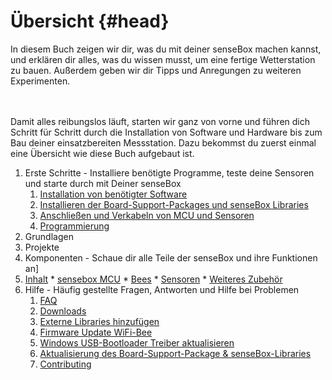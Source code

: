 # Übersicht {#head}

<div class="description">In diesem Buch zeigen wir dir, was du mit deiner senseBox machen kannst, und erklären dir alles, was du wissen musst, um eine fertige Wetterstation zu bauen. Außerdem geben wir dir Tipps und Anregungen zu weiteren Experimenten.</div>
<div class="line">
    <br>
    <br>
</div>

Damit alles reibungslos läuft, starten wir ganz von vorne und führen dich Schritt für Schritt durch die Installation von Software und Hardware bis zum Bau deiner einsatzbereiten Messstation. Dazu bekommst du zuerst einmal eine Übersicht wie diese Buch aufgebaut ist.

1. Erste Schritte - Installiere benötigte Programme, teste deine Sensoren und starte durch mit Deiner senseBox
   1. [Installation von benötigter Software](erste-schritte/software-installation.md)
   2. [Installieren der Board-Support-Packages und senseBox Libraries](erste-schritte/board-support-packages-installieren.md)
   3. [Anschließen und Verkabeln von MCU und Sensoren](erste-schritte/anschluss-und-verkabelung.md)
   4. [Programmierung](erste-schritte/komponenten-testen.md)
2. Grundlagen
3. Projekte
4. Komponenten - Schaue dir alle Teile der senseBox und ihre Funktionen an]
  1. [Inhalt](komponenten/README.md)
    * [sensebox MCU](komponenten/sensebox-mcu.md)
    * [Bees](komponenten/bees/README.md)
    * [Sensoren](komponenten/sensoren/README.md)
    * [ Weiteres Zubehör](komponenten/zubehoer/README.md)
3. Hilfe - Häufig gestellte Fragen, Antworten und Hilfe bei Problemen
   1. [FAQ](hilfe/hilfe.md)
   2. [Downloads](downloads.md)
   3. [Externe Libraries hinzufügen](hilfe/add-external-libraries.md)
   4. [Firmware Update WiFi-Bee](additional-info.md)
   5. [Windows USB-Bootloader Treiber aktualisieren](win-boot-help.md)
   6. [Aktualisierung des Board-Support-Package & senseBox-Libraries](hilfe/aktualisierung_bsp_libraries.md)
   7. [Contributing](templates/README.md)
